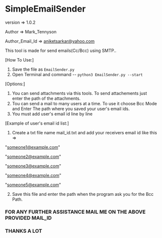# SimpleEmailSender

version		    => 1.0.2

Author  		=> Mark_Tennyson

Author_Email_Id => aniketsarkar@yahoo.com


This tool is made for send emails(Cc/Bcc) using SMTP..

[How To Use:]

1. Save the file as `EmailSender.py`
2. Open Terminal and command -- `python3 EmailSender.py --start`

[Options:]

1. You can send attachments via this tools. To send attachements just enter the path of the attachments.
2. Tou can send a mail to many users at a time. To use it choose Bcc Mode and Enter The path where you saved your user's email ids.
3. You must add user's email id line by line

[Example of user's email id list:]

1. Create a txt file name mail_id.txt and add your receivers email id like this =>

"someone1@example.com"

"someone2@example.com"

"someone3@example.com"

"someone4@example.com"

"someone5@example.com"

2. Save this file and enter the path when the program ask you for the Bcc Path.

### FOR ANY FURTHER ASSISTANCE MAIL ME ON THE ABOVE PROVIDED MAIL_ID ###
### THANKS A LOT ###

